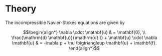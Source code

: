 # Theory

The incompressible Navier-Stokes equations are given by

```math
\begin{align*}
\nabla \cdot \mathbf{u} & = \mathbf{0}, \\
\frac{\mathrm{d} \mathbf{u}}{\mathrm{d} t} + \mathbf{u} \cdot \nabla \mathbf{u} & = -\nabla p +
\nu \bigtriangleup \mathbf{u} + \mathbf{f}.
\end{align*}
```
